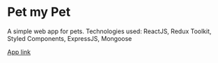 # Pet my Pet

A simple web app for pets.
Technologies used: ReactJS, Redux Toolkit, Styled Components, ExpressJS, Mongoose

[App link](https://pet-my-pet.netlify.app)
